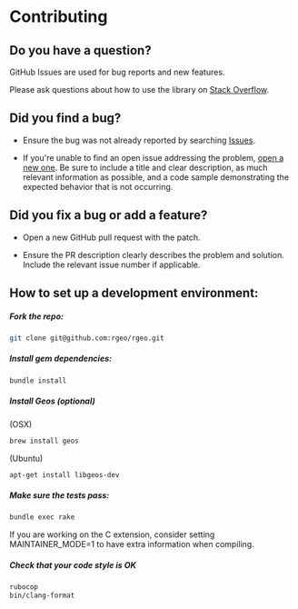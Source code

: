 # Contributing

## Do you have a question?

GitHub Issues are used for bug reports and new features.

Please ask questions about how to use the library on
[Stack Overflow](https://stackoverflow.com/questions/tagged/rgeo).

## Did you find a bug?

* Ensure the bug was not already reported by searching [Issues](https://githhub.com/rgeo/rgeo/issues).

* If you're unable to find an open issue addressing the problem,
[open a new one](https://github.com/rgeo/rgeo/issues).
Be sure to include a title and clear description, as much relevant information as possible,
and a code sample demonstrating the expected behavior that is not occurring.

## Did you fix a bug or add a feature?

* Open a new GitHub pull request with the patch.

* Ensure the PR description clearly describes the problem and solution.
Include the relevant issue number if applicable.

## How to set up a development environment:

##### Fork the repo:

```sh
git clone git@github.com:rgeo/rgeo.git
```

##### Install gem dependencies:

```sh
bundle install
```

##### Install Geos (optional)

(OSX)
```sh
brew install geos
```

(Ubuntu)
```sh
apt-get install libgeos-dev
```

##### Make sure the tests pass:

```sh
bundle exec rake
```

If you are working on the C extension, consider setting MAINTAINER_MODE=1 to
have extra information when compiling.

##### Check that your code style is OK

```sh
rubocop
bin/clang-format
```
